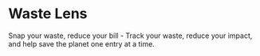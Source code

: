 # Waste Lens

Snap your waste, reduce your bill - Track your waste, reduce your impact, and help save the planet one entry at a time.